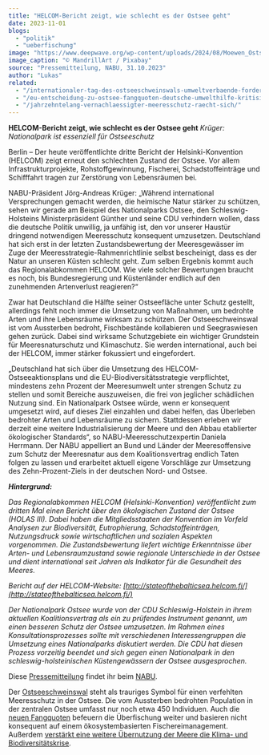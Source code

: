 ```yaml
---
title: "HELCOM-Bericht zeigt, wie schlecht es der Ostsee geht"
date: 2023-11-01
blogs: 
  - "politik"
  - "ueberfischung"
image: "https://www.deepwave.org/wp-content/uploads/2024/08/Moewen_Ostsee_MandrillArt_Pixabay.jpg"
image_caption: "© MandrillArt / Pixabay"
source: "Pressemitteilung, NABU, 31.10.2023"
author: "Lukas"
related: 
  - "/internationaler-tag-des-ostseeschweinswals-umweltverbaende-fordern-ende-der-stellnetzfischerei-in-verbreitungsgebiet/"
  - "/eu-entscheidung-zu-ostsee-fangquoten-deutsche-umwelthilfe-kritisiert-beschluesse-als-unzureichend/"
  - "/jahrzehntelang-vernachlaessigter-meeresschutz-raecht-sich/"
---
```


**HELCOM-Bericht zeigt, wie schlecht es der Ostsee geht** _Krüger: Nationalpark ist essenziell für Ostseeschutz_

Berlin – Der heute veröffentlichte dritte Bericht der Helsinki-Konvention (HELCOM) zeigt erneut den schlechten Zustand der Ostsee. Vor allem Infrastrukturprojekte, Rohstoffgewinnung, Fischerei, Schadstoffeinträge und Schifffahrt tragen zur Zerstörung von Lebensräumen bei.

NABU-Präsident Jörg-Andreas Krüger: „Während international Versprechungen gemacht werden, die heimische Natur stärker zu schützen, sehen wir gerade am Beispiel des Nationalparks Ostsee, den Schleswig-Holsteins Ministerpräsident Günther und seine CDU verhindern wollen, dass die deutsche Politik unwillig, ja unfähig ist, den vor unserer Haustür dringend notwendigen Meeresschutz konsequent umzusetzen. Deutschland hat sich erst in der letzten Zustandsbewertung der Meeresgewässer im Zuge der Meeresstrategie-Rahmenrichtlinie selbst bescheinigt, dass es der Natur an unseren Küsten schlecht geht. Zum selben Ergebnis kommt auch das Regionalabkommen HELCOM. Wie viele solcher Bewertungen braucht es noch, bis Bundesregierung und Küstenländer endlich auf den zunehmenden Artenverlust reagieren?“

Zwar hat Deutschland die Hälfte seiner Ostseefläche unter Schutz gestellt, allerdings fehlt noch immer die Umsetzung von Maßnahmen, um bedrohte Arten und ihre Lebensräume wirksam zu schützen. Der Ostseeschweinswal ist vom Aussterben bedroht, Fischbestände kollabieren und Seegraswiesen gehen zurück. Dabei sind wirksame Schutzgebiete ein wichtiger Grundstein für Meeresnaturschutz und Klimaschutz. Sie werden international, auch bei der HELCOM, immer stärker fokussiert und eingefordert.

„Deutschland hat sich über die Umsetzung des HELCOM-Ostseeaktionsplans und die EU-Biodiversitätsstrategie verpflichtet, mindestens zehn Prozent der Meeresumwelt unter strengen Schutz zu stellen und somit Bereiche auszuweisen, die frei von jeglicher schädlichen Nutzung sind. Ein Nationalpark Ostsee würde, wenn er konsequent umgesetzt wird, auf dieses Ziel einzahlen und dabei helfen, das Überleben bedrohter Arten und Lebensräume zu sichern. Stattdessen erleben wir derzeit eine weitere Industrialisierung der Meere und den Abbau etablierter ökologischer Standards“, so NABU-Meeresschutzexpertin Daniela Herrmann. Der NABU appelliert an Bund und Länder der Meeresoffensive zum Schutz der Meeresnatur aus dem Koalitionsvertrag endlich Taten folgen zu lassen und erarbeitet aktuell eigene Vorschläge zur Umsetzung des Zehn-Prozent-Ziels in der deutschen Nord- und Ostsee.

_**Hintergrund:**_

_Das Regionalabkommen HELCOM (Helsinki-Konvention) veröffentlicht zum dritten Mal einen Bericht über den ökologischen Zustand der Ostsee (HOLAS III). Dabei haben die Mitgliedsstaaten der Konvention im Vorfeld Analysen zur Biodiversität, Eutrophierung, Schadstoffeinträgen, Nutzungsdruck sowie wirtschaftlichen und sozialen Aspekten vorgenommen. Die Zustandsbewertung liefert wichtige Erkenntnisse über Arten- und Lebensraumzustand sowie regionale Unterschiede in der Ostsee und dient international seit Jahren als Indikator für die Gesundheit des Meeres._

_Bericht auf der HELCOM-Website: [http://stateofthebalticsea.helcom.fi/](http://stateofthebalticsea.helcom.fi/)_

_Der Nationalpark Ostsee wurde von der CDU Schleswig-Holstein in ihrem aktuellen Koalitionsvertrag als ein zu prüfendes Instrument genannt, um einen besseren Schutz der Ostsee umzusetzen. Im Rahmen eines Konsultationsprozesses sollte mit verschiedenen Interessengruppen die Umsetzung eines Nationalparks diskutiert werden. Die CDU hat diesen Prozess vorzeitig beendet und sich gegen einen Nationalpark in den schleswig-holsteinischen Küstengewässern der Ostsee ausgesprochen._

Diese [Pressemitteilung](https://www.nabu.de/presse/pressemitteilungen/http/index.php?popup=true&show=39122&db=presseservice) findet ihr beim [NABU](https://www.nabu.de/).

Der [Ostseeschweinswal](https://www.deepwave.org/internationaler-tag-des-ostseeschweinswals-umweltverbaende-fordern-ende-der-stellnetzfischerei-in-verbreitungsgebiet/) steht als trauriges Symbol für einen verfehlten Meeresschutz in der Ostsee. Die vom Aussterben bedrohten Population in der zentralen Ostsee umfasst nur noch etwa 450 Individuen. Auch die [neuen Fangquoten](https://www.deepwave.org/eu-entscheidung-zu-ostsee-fangquoten-deutsche-umwelthilfe-kritisiert-beschluesse-als-unzureichend/) befeuern die Überfischung weiter und basieren nicht konsequent auf einem ökosystembasierten Fischereimanagement. Außerdem [verstärkt eine weitere Übernutzung der Meere die Klima- und Biodiversitätskrise](https://www.deepwave.org/jahrzehntelang-vernachlaessigter-meeresschutz-raecht-sich/).
